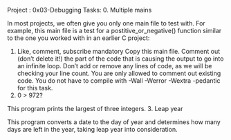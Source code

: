 Project : 0x03-Debugging
Tasks:
0. Multiple mains

In most projects, we often give you only one main file to test with. For example, this main file is a test for a postitive_or_negative() function similar to the one you worked with in an earlier C project:
1. Like, comment, subscribe
mandatory
Copy this main file. Comment out (don’t delete it!) the part of the code that is causing the output to go into an infinite loop.
Don’t add or remove any lines of code, as we will be checking your line count. You are only allowed to comment out existing code.
You do not  have to compile with -Wall -Werror -Wextra -pedantic for this task.
2. 0 > 972?

This program prints the largest of three integers.
3. Leap year

This program converts a date to the day of year and determines how many days are left in the year, taking leap year into consideration.

